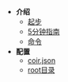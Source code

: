 - **介绍**
    - [起步](index.md)
    - [5分钟指南](guide.md)
    - [命令](command.md)
- **配置**
    - [coir.json](coirJson.md)    
    - [root目录](rootdoc.md)